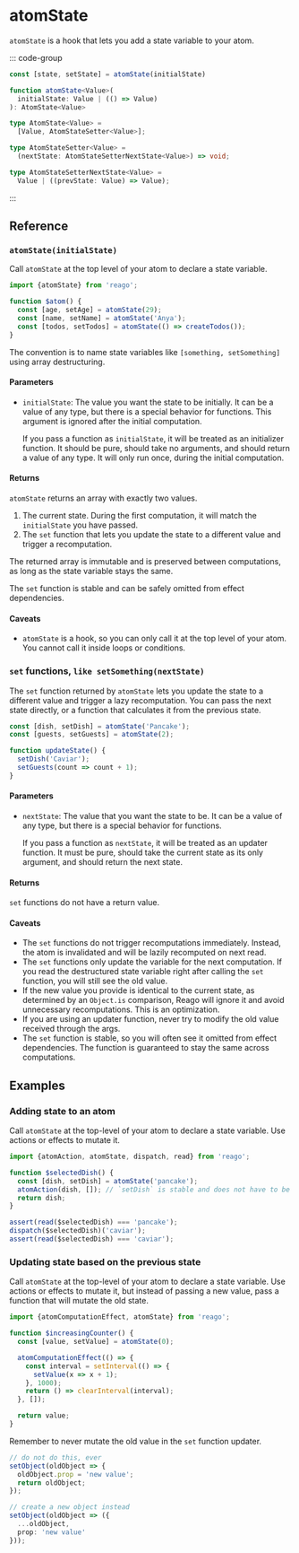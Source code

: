 # atomState

`atomState` is a hook that lets you add a state variable to your atom.

::: code-group
```ts [Syntax]
const [state, setState] = atomState(initialState)
```

```ts [Types]
function atomState<Value>(
  initialState: Value | (() => Value)
): AtomState<Value>

type AtomState<Value> =
  [Value, AtomStateSetter<Value>];

type AtomStateSetter<Value> =
  (nextState: AtomStateSetterNextState<Value>) => void;

type AtomStateSetterNextState<Value> =
  Value | ((prevState: Value) => Value);
```
:::


## Reference

### `atomState(initialState)`

Call `atomState` at the top level of your atom to declare a state variable.

```ts
import {atomState} from 'reago';

function $atom() {
  const [age, setAge] = atomState(29);
  const [name, setName] = atomState('Anya');
  const [todos, setTodos] = atomState(() => createTodos());
}
```

The convention is to name state variables like `[something, setSomething]` using array destructuring.

#### Parameters

* `initialState`: The value you want the state to be initially. It can be a value of any type, but there is
  a special behavior for functions. This argument is ignored after the initial computation.

  If you pass a function as `initialState`, it will be treated as an initializer function. It should be pure,
  should take no arguments, and should return a value of any type. It will only run once, during the initial
  computation.

#### Returns

`atomState` returns an array with exactly two values.
1. The current state. During the first computation, it will match the `initialState` you have passed.
2. The `set` function that lets you update the state to a different value and trigger a recomputation.

The returned array is immutable and is preserved between computations, as long as the state variable
stays the same.

The `set` function is stable and can be safely omitted from effect dependencies.

#### Caveats

* `atomState` is a hook, so you can only call it at the top level of your atom. You cannot call it inside loops
  or conditions.

### `set` functions, `like setSomething(nextState)`

The `set` function returned by `atomState` lets you update the state to a different value and trigger a
lazy recomputation. You can pass the next state directly, or a function that calculates it from the previous state.

```ts
const [dish, setDish] = atomState('Pancake');
const [guests, setGuests] = atomState(2);

function updateState() {
  setDish('Caviar');
  setGuests(count => count + 1);
}
```

#### Parameters

* `nextState`: The value that you want the state to be. It can be a value of any type, but there is a special
   behavior for functions.

  If you pass a function as `nextState`, it will be treated as an updater function. It must be pure, should take
  the current state as its only argument, and should return the next state.

#### Returns

`set` functions do not have a return value.

#### Caveats

* The `set` functions do not trigger recomputations immediately. Instead, the atom is invalidated and will
  be lazily recomputed on next read.
* The `set` functions only update the variable for the next computation. If you read the destructured state
  variable right after calling the `set` function, you will still see the old value.
* If the new value you provide is identical to the current state, as determined by an `Object.is` comparison,
  Reago will ignore it and avoid unnecessary recomputations. This is an optimization.
* If you are using an updater function, never try to modify the old value received through the args.
* The `set` function is stable, so you will often see it omitted from effect dependencies. The function is
  guaranteed to stay the same across computations.


## Examples

### Adding state to an atom

Call `atomState` at the top-level of your atom to declare a state variable. Use actions or effects to mutate it.

```ts
import {atomAction, atomState, dispatch, read} from 'reago';

function $selectedDish() {
  const [dish, setDish] = atomState('pancake');
  atomAction(dish, []); // `setDish` is stable and does not have to be listed as a dependency
  return dish;
}

assert(read($selectedDish) === 'pancake');
dispatch($selectedDish)('caviar');
assert(read($selectedDish) === 'caviar');
```

### Updating state based on the previous state

Call `atomState` at the top-level of your atom to declare a state variable. Use actions or effects to mutate it,
but instead of passing a new value, pass a function that will mutate the old state.

```ts
import {atomComputationEffect, atomState} from 'reago';

function $increasingCounter() {
  const [value, setValue] = atomState(0);

  atomComputationEffect(() => {
    const interval = setInterval(() => {
      setValue(x => x + 1);
    }, 1000);
    return () => clearInterval(interval);
  }, []);

  return value;
}
```

Remember to never mutate the old value in the `set` function updater.

```ts
// do not do this, ever
setObject(oldObject => {
  oldObject.prop = 'new value';
  return oldObject;
});

// create a new object instead
setObject(oldObject => ({
  ...oldObject,
  prop: 'new value'
}));
```
